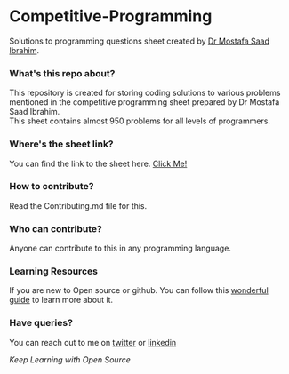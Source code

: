 # Competitive-Programming
Solutions to programming questions sheet created by [Dr Mostafa Saad Ibrahim](https://sites.google.com/site/mostafasibrahim/).

### What's this repo about?

This repository is created for storing coding solutions to various problems mentioned in the competitive programming sheet prepared by Dr Mostafa Saad Ibrahim.  
This sheet contains almost 950 problems for all levels of programmers.

### Where's the sheet link?

You can find the link to the sheet here. [Click Me!](https://docs.google.com/spreadsheets/d/1iJZWP2nS_OB3kCTjq8L6TrJJ4o-5lhxDOyTaocSYc-k/edit#gid=84654839)

### How to contribute?

Read the Contributing.md file for this.

### Who can contribute?

Anyone can contribute to this in any programming language. 

### Learning Resources

If you are new to Open source or github. You can follow this [wonderful guide](https://www.digitalocean.com/community/tutorial_series/an-introduction-to-open-source) to learn more about it.

### Have queries?

You can reach out to me on [twitter](www.twitter.com/sidanand67) or [linkedin](www.linkedin.com/in/sidanand67)

_Keep Learning with Open Source_